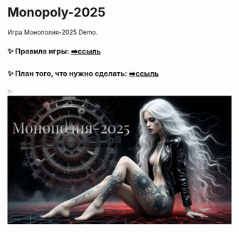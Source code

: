 # Monopoly-2025
 Игра Монополия-2025 Demo.
 
 
### :sparkles: Правила игры:    [:arrow_right:ссыль](https://github.com/slava-rusi11/Monopolia/blob/main/Правила%20игры.%20Промышленная%20монополия.txt)
 
 
### :sparkles: План того, что нужно сделать:    [:arrow_right:ссыль](https://github.com/slava-rusi11/Monopolia/blob/main/План-лист.txt)
 
 :sparkles:
 <img src="CB/Monopoly/bin/res/wallpaper.jpg"/>

